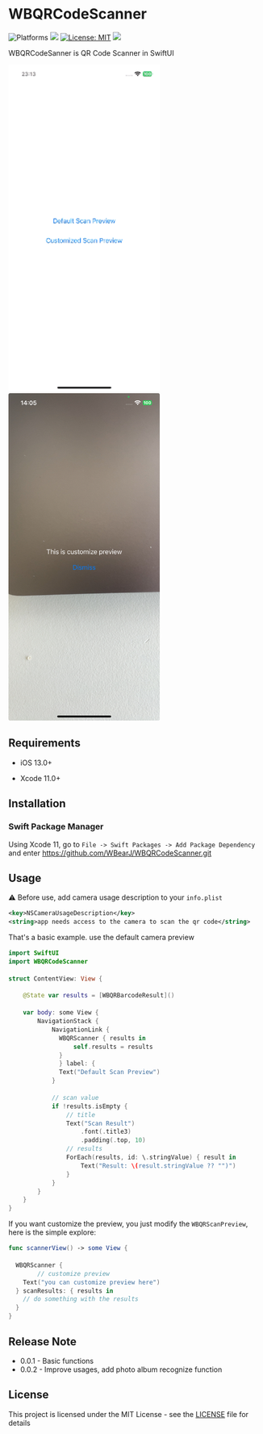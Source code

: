 # WBQRCodeScanner

<p align="leading">
    <img src="https://img.shields.io/badge/platform-iOS-blue.svg?style=flat" alt="Platforms" />
    <img src="https://img.shields.io/badge/Swift-5-orange.svg" />
    <a href="https://github.com/ThasianX/Elegant-Pages/blob/master/LICENSE"><img src="http://img.shields.io/badge/license-MIT-blue.svg?style=flat" alt="License: MIT" /></a>
		<img src="https://img.shields.io/badge/Swift%20Package%20Manager-compatible-brightgreen.svg"/>
</p>

WBQRCodeSanner is QR Code Scanner in SwiftUI



<p>
  <img src="https://github.com/WBearJ/WBRepositoryResources/blob/main/WBQRCodeScanner/demo.gif?raw=true" width=300>
  <img src="https://github.com/WBearJ/WBRepositoryResources/blob/main/WBQRCodeScanner/customize.jpeg?raw=true" width=300>
</p>





## Requirements

- iOS 13.0+

- Xcode 11.0+

  

## Installation

### Swift Package Manager

Using Xcode 11, go to `File -> Swift Packages -> Add Package Dependency` and enter https://github.com/WBearJ/WBQRCodeScanner.git



## Usage

⚠️ Before use, add camera usage description to your `info.plist`

```xml
<key>NSCameraUsageDescription</key>
<string>app needs access to the camera to scan the qr code</string>
```



That's a basic example. use the default camera preview

```swift
import SwiftUI
import WBQRCodeScanner

struct ContentView: View {
    
    @State var results = [WBQRBarcodeResult]()
    
    var body: some View {
        NavigationStack {
            NavigationLink {
              WBQRScanner { results in
                  self.results = results
              }
	          } label: {
              Text("Default Scan Preview")
  	        }
         		
          	// scan value
            if !results.isEmpty {
                // title
                Text("Scan Result")
                    .font(.title3)
                    .padding(.top, 10)
                // results
                ForEach(results, id: \.stringValue) { result in
                    Text("Result: \(result.stringValue ?? "")")
                }
            }
        }
    }
}
```



If you want customize the preview, you just modify the  ```WBQRScanPreview```, here is the simple explore:

```swift
func scannerView() -> some View {
  
  WBQRScanner {
    	// customize preview
	Text("you can customize preview here")
  } scanResults: { results in
	// do something with the results
  }
}
```



## Release Note

* 0.0.1 - Basic functions
* 0.0.2 - Improve usages, add photo album recognize function



## License

This project is licensed under the MIT License - see the [LICENSE](LICENSE) file for details
